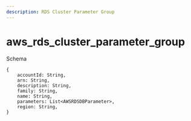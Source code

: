 ```yaml
---
description: RDS Cluster Parameter Group
---
```


# aws_rds_cluster_parameter_group

Schema
```
{
	accountId: String,
	arn: String,
	description: String,
	family: String,
	name: String,
	parameters: List<AWSRDSDBParameter>,
	region: String,
}
```

